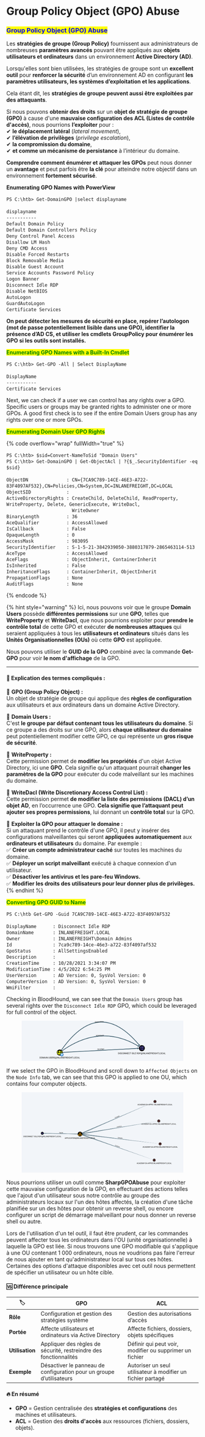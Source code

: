 # Group Policy Object (GPO) Abuse

### <mark style="color:blue;">Group Policy Object (GPO) Abuse</mark>

Les **stratégies de groupe (Group Policy)** fournissent aux administrateurs de nombreuses **paramètres avancés** pouvant être appliqués aux **objets utilisateurs et ordinateurs** dans un environnement **Active Directory (AD)**.

Lorsqu'elles sont bien utilisées, les stratégies de groupe sont un **excellent outil** pour **renforcer la sécurité** d’un environnement AD en configurant **les paramètres utilisateurs, les systèmes d’exploitation et les applications**.

Cela étant dit, les **stratégies de groupe peuvent aussi être exploitées par des attaquants**.

Si nous pouvons **obtenir des droits** sur un **objet de stratégie de groupe (GPO)** à cause d'une **mauvaise configuration des ACL (Listes de contrôle d'accès)**, nous pourrions **l’exploiter** pour :\
✔ **le déplacement latéral** (_lateral movement_),\
✔ **l’élévation de privilèges** (_privilege escalation_),\
✔ **la compromission du domaine**,\
✔ **et comme un mécanisme de persistance** à l’intérieur du domaine.

**Comprendre comment énumérer et attaquer les GPOs** peut nous donner un **avantage** et peut parfois être **la clé** pour atteindre notre objectif dans un environnement **fortement sécurisé**.

**Enumerating GPO Names with PowerView**

```powershell-session
PS C:\htb> Get-DomainGPO |select displayname

displayname
-----------
Default Domain Policy
Default Domain Controllers Policy
Deny Control Panel Access
Disallow LM Hash
Deny CMD Access
Disable Forced Restarts
Block Removable Media
Disable Guest Account
Service Accounts Password Policy
Logon Banner
Disconnect Idle RDP
Disable NetBIOS
AutoLogon
GuardAutoLogon
Certificate Services
```

**On peut détecter les mesures de sécurité en place, repérer l’autologon (mot de passe potentiellement lisible dans une GPO), identifier la présence d’AD CS, et utiliser les cmdlets GroupPolicy pour énumérer les GPO si les outils sont installés.**

<mark style="color:green;">**Enumerating GPO Names with a Built-In Cmdlet**</mark>

```powershell-session
PS C:\htb> Get-GPO -All | Select DisplayName

DisplayName
-----------
Certificate Services
```

Next, we can check if a user we can control has any rights over a GPO. Specific users or groups may be granted rights to administer one or more GPOs. A good first check is to see if the entire Domain Users group has any rights over one or more GPOs.

<mark style="color:green;">**Enumerating Domain User GPO Rights**</mark>

{% code overflow="wrap" fullWidth="true" %}
```powershell-session
PS C:\htb> $sid=Convert-NameToSid "Domain Users"
PS C:\htb> Get-DomainGPO | Get-ObjectAcl | ?{$_.SecurityIdentifier -eq $sid}

ObjectDN              : CN={7CA9C789-14CE-46E3-A722-83F4097AF532},CN=Policies,CN=System,DC=INLANEFREIGHT,DC=LOCAL
ObjectSID             :
ActiveDirectoryRights : CreateChild, DeleteChild, ReadProperty, WriteProperty, Delete, GenericExecute, WriteDacl,
                        WriteOwner
BinaryLength          : 36
AceQualifier          : AccessAllowed
IsCallback            : False
OpaqueLength          : 0
AccessMask            : 983095
SecurityIdentifier    : S-1-5-21-3842939050-3880317879-2865463114-513
AceType               : AccessAllowed
AceFlags              : ObjectInherit, ContainerInherit
IsInherited           : False
InheritanceFlags      : ContainerInherit, ObjectInherit
PropagationFlags      : None
AuditFlags            : None
```
{% endcode %}

{% hint style="warning" %}
Ici, nous pouvons voir que le groupe **Domain Users** possède **différentes permissions** sur une **GPO**, telles que **WriteProperty** et **WriteDacl**, que nous pourrions exploiter pour **prendre le contrôle total** de cette GPO et exécuter **de nombreuses attaques** qui seraient appliquées à tous les **utilisateurs et ordinateurs** situés dans les **Unités Organisationnelles (OUs)** où cette **GPO** est appliquée.

Nous pouvons utiliser le **GUID de la GPO** combiné avec la commande **Get-GPO** pour voir **le nom d'affichage** de la GPO.

***

#### **📌 Explication des termes compliqués :**

🔹 **GPO (Group Policy Object) :**\
Un objet de stratégie de groupe qui applique des **règles de configuration** aux utilisateurs et aux ordinateurs dans un domaine Active Directory.

🔹 **Domain Users :**\
C'est **le groupe par défaut contenant tous les utilisateurs du domaine**. Si ce groupe a des droits sur une GPO, alors **chaque utilisateur du domaine** peut potentiellement modifier cette GPO, ce qui représente un **gros risque de sécurité**.

🔹 **WriteProperty :**\
Cette permission permet de **modifier les propriétés** d'un objet Active Directory, ici une **GPO**. Cela signifie qu'un attaquant pourrait **changer les paramètres de la GPO** pour exécuter du code malveillant sur les machines du domaine.

🔹 **WriteDacl (Write Discretionary Access Control List) :**\
Cette permission permet **de modifier la liste des permissions (DACL) d’un objet AD**, en l’occurrence une GPO. **Cela signifie que l’attaquant peut ajouter ses propres permissions**, lui donnant un **contrôle total** sur la GPO.

🔹 **Exploiter la GPO pour attaquer le domaine :**\
Si un attaquant prend le contrôle d'une GPO, il peut y insérer des configurations malveillantes qui seront **appliquées automatiquement** aux **ordinateurs et utilisateurs** du domaine. Par exemple :\
✅ **Créer un compte administrateur caché** sur toutes les machines du domaine.\
✅ **Déployer un script malveillant** exécuté à chaque connexion d'un utilisateur.\
✅ **Désactiver les antivirus et les pare-feu Windows.**\
✅ **Modifier les droits des utilisateurs pour leur donner plus de privilèges.**
{% endhint %}

<mark style="color:green;">**Converting GPO GUID to Name**</mark>

```powershell-session
PS C:\htb Get-GPO -Guid 7CA9C789-14CE-46E3-A722-83F4097AF532

DisplayName      : Disconnect Idle RDP
DomainName       : INLANEFREIGHT.LOCAL
Owner            : INLANEFREIGHT\Domain Admins
Id               : 7ca9c789-14ce-46e3-a722-83f4097af532
GpoStatus        : AllSettingsEnabled
Description      :
CreationTime     : 10/28/2021 3:34:07 PM
ModificationTime : 4/5/2022 6:54:25 PM
UserVersion      : AD Version: 0, SysVol Version: 0
ComputerVersion  : AD Version: 0, SysVol Version: 0
WmiFilter        :
```

Checking in BloodHound, we can see that the `Domain Users` group has several rights over the `Disconnect Idle RDP` GPO, which could be leveraged for full control of the object.

<figure><img src="../../../.gitbook/assets/gporights.webp" alt=""><figcaption></figcaption></figure>

If we select the GPO in BloodHound and scroll down to `Affected Objects` on the `Node Info` tab, we can see that this GPO is applied to one OU, which contains four computer objects.

<figure><img src="../../../.gitbook/assets/gpoaffected.webp" alt=""><figcaption></figcaption></figure>

Nous pourrions utiliser un outil comme **SharpGPOAbuse** pour exploiter cette mauvaise configuration de la GPO, en effectuant des actions telles que l'ajout d'un utilisateur sous notre contrôle au groupe des administrateurs locaux sur l'un des hôtes affectés, la création d'une tâche planifiée sur un des hôtes pour obtenir un reverse shell, ou encore configurer un script de démarrage malveillant pour nous donner un reverse shell ou autre.

Lors de l'utilisation d'un tel outil, il faut être prudent, car les commandes peuvent affecter tous les ordinateurs dans l'OU (unité organisationnelle) à laquelle la GPO est liée. Si nous trouvons une GPO modifiable qui s'applique à une OU contenant 1 000 ordinateurs, nous ne voudrions pas faire l'erreur de nous ajouter en tant qu'administrateur local sur tous ces hôtes. Certaines des options d'attaque disponibles avec cet outil nous permettent de spécifier un utilisateur ou un hôte cible.

#### 🆚 **Différence principale**

| 🏷              | **GPO**                                                              | **ACL**                                                     |
| --------------- | -------------------------------------------------------------------- | ----------------------------------------------------------- |
| **Rôle**        | Configuration et gestion des stratégies système                      | Gestion des autorisations d’accès                           |
| **Portée**      | Affecte utilisateurs et ordinateurs via Active Directory             | Affecte fichiers, dossiers, objets spécifiques              |
| **Utilisation** | Appliquer des règles de sécurité, restreindre des fonctionnalités    | Définir qui peut voir, modifier ou supprimer un fichier     |
| **Exemple**     | Désactiver le panneau de configuration pour un groupe d’utilisateurs | Autoriser un seul utilisateur à modifier un fichier partagé |

#### 🔥 **En résumé**

* **GPO** = Gestion centralisée des **stratégies et configurations** des machines et utilisateurs.
* **ACL** = Gestion des **droits d'accès** aux ressources (fichiers, dossiers, objets).
